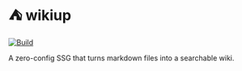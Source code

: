 # ⛺ wikiup

[![Build](https://github.com/jessenmorten/wikiup/actions/workflows/build.yml/badge.svg)](https://github.com/jessenmorten/wikiup/actions/workflows/build.yml)

A zero-config SSG that turns markdown files into a searchable wiki.

